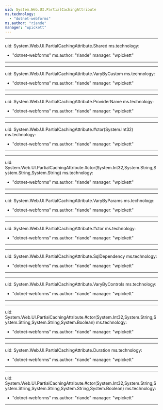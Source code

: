 ```yaml
---
uid: System.Web.UI.PartialCachingAttribute
ms.technology: 
  - "dotnet-webforms"
ms.author: "riande"
manager: "wpickett"
---
```


---
uid: System.Web.UI.PartialCachingAttribute.Shared
ms.technology: 
  - "dotnet-webforms"
ms.author: "riande"
manager: "wpickett"
---

---
uid: System.Web.UI.PartialCachingAttribute.VaryByCustom
ms.technology: 
  - "dotnet-webforms"
ms.author: "riande"
manager: "wpickett"
---

---
uid: System.Web.UI.PartialCachingAttribute.ProviderName
ms.technology: 
  - "dotnet-webforms"
ms.author: "riande"
manager: "wpickett"
---

---
uid: System.Web.UI.PartialCachingAttribute.#ctor(System.Int32)
ms.technology: 
  - "dotnet-webforms"
ms.author: "riande"
manager: "wpickett"
---

---
uid: System.Web.UI.PartialCachingAttribute.#ctor(System.Int32,System.String,System.String,System.String)
ms.technology: 
  - "dotnet-webforms"
ms.author: "riande"
manager: "wpickett"
---

---
uid: System.Web.UI.PartialCachingAttribute.VaryByParams
ms.technology: 
  - "dotnet-webforms"
ms.author: "riande"
manager: "wpickett"
---

---
uid: System.Web.UI.PartialCachingAttribute.#ctor
ms.technology: 
  - "dotnet-webforms"
ms.author: "riande"
manager: "wpickett"
---

---
uid: System.Web.UI.PartialCachingAttribute.SqlDependency
ms.technology: 
  - "dotnet-webforms"
ms.author: "riande"
manager: "wpickett"
---

---
uid: System.Web.UI.PartialCachingAttribute.VaryByControls
ms.technology: 
  - "dotnet-webforms"
ms.author: "riande"
manager: "wpickett"
---

---
uid: System.Web.UI.PartialCachingAttribute.#ctor(System.Int32,System.String,System.String,System.String,System.Boolean)
ms.technology: 
  - "dotnet-webforms"
ms.author: "riande"
manager: "wpickett"
---

---
uid: System.Web.UI.PartialCachingAttribute.Duration
ms.technology: 
  - "dotnet-webforms"
ms.author: "riande"
manager: "wpickett"
---

---
uid: System.Web.UI.PartialCachingAttribute.#ctor(System.Int32,System.String,System.String,System.String,System.String,System.Boolean)
ms.technology: 
  - "dotnet-webforms"
ms.author: "riande"
manager: "wpickett"
---
